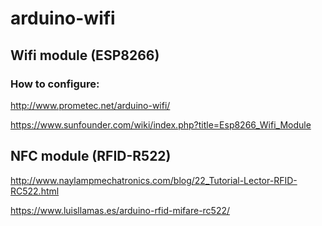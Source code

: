 # arduino-wifi

## Wifi module (ESP8266)

### How to configure:
http://www.prometec.net/arduino-wifi/

https://www.sunfounder.com/wiki/index.php?title=Esp8266_Wifi_Module


## NFC module (RFID-R522)

http://www.naylampmechatronics.com/blog/22_Tutorial-Lector-RFID-RC522.html

https://www.luisllamas.es/arduino-rfid-mifare-rc522/
